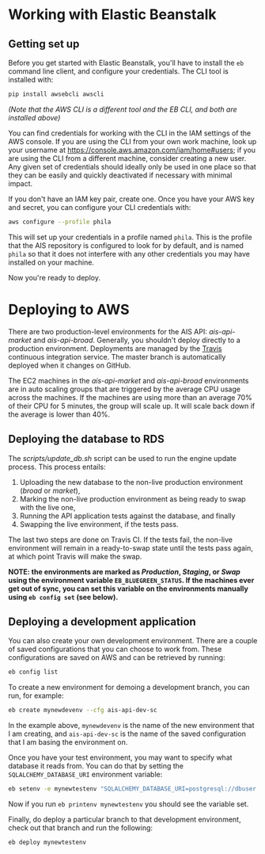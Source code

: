 # Working with Elastic Beanstalk

## Getting set up

Before you get started with Elastic Beanstalk, you'll have to install the `eb`
command line client, and configure your credentials. The CLI tool is installed
with:

```bash
pip install awsebcli awscli
```

*(Note that the AWS CLI is a different tool and the EB CLI, and both are
installed above)*

You can find credentials for working with the CLI in the IAM settings of the
AWS console. If you are using the CLI from your own work machine, look up your
username at https://console.aws.amazon.com/iam/home#users; if you are using the
CLI from a different machine, consider creating a new user. Any given set of
credentials should ideally only be used in one place so that they can be easily
and quickly deactivated if necessary with minimal impact.

If you don't have an IAM key pair, create one. Once you have your AWS key and
secret, you can configure your CLI credentials with:

```bash
aws configure --profile phila
```

This will set up your credentials in a profile named `phila`. This is the
profile that the AIS repository is configured to look for by default, and is
named `phila` so that it does not interfere with any other credentials you may
have installed on your machine.

Now you're ready to deploy.

# Deploying to AWS

There are two production-level environments for the AIS API: *ais-api-market*
and *ais-api-broad*. Generally, you shouldn't deploy directly to a production
environment. Deployments are managed by the [Travis](https://travis-ci.org)
continuous integration service. The master branch is automatically deployed
when it changes on GitHub.

The EC2 machines in the *ais-api-market* and *ais-api-broad* environments are
in auto scaling groups that are triggered by the average CPU usage across the
machines. If the machines are using more than an average 70% of their CPU for
5 minutes, the group will scale up. It will scale back down if the average is
lower than 40%.

## Deploying the database to RDS

The *scripts/update_db.sh* script can be used to run the engine update process.
This process entails:

1. Uploading the new database to the non-live production environment (*broad* or
   *market*),
2. Marking the non-live production environment as being ready to swap with the
   live one,
3. Running the API application tests against the database, and finally
4. Swapping the live environment, if the tests pass.

The last two steps are done on Travis CI. If the tests fail, the non-live
environment will remain in a ready-to-swap state until the tests pass again, at
which point Travis will make the swap.

**NOTE: the environments are marked as *Production*, *Staging*, or *Swap* using
  the environment variable `EB_BLUEGREEN_STATUS`. If the machines ever get out
  of sync, you can set this variable on the environments manually using `eb
  config set` (see below).**

## Deploying a development application

You can also create your own development environment. There are a couple of
saved configurations that you can choose to work from. These configurations are
saved on AWS and can be retrieved by running:

```bash
eb config list
```

To create a new environment for demoing a development branch, you can run, for
example:

```bash
eb create mynewdevenv --cfg ais-api-dev-sc
```

In the example above, `mynewdevenv` is the name of the new environment that I
am creating, and `ais-api-dev-sc` is the name of the saved configuration that I
am basing the environment on.

Once you have your test environment, you may want to specify what database it
reads from. You can do that by setting the `SQLALCHEMY_DATABASE_URI` environment
variable:

```bash
eb setenv -e mynewtestenv "SQLALCHEMY_DATABASE_URI=postgresql://dbuser:dbpass@ais-engine-db-dev.subdomain.us-east-1.rds.amazonaws.com:5432/ais_engine"
```

Now if you run `eb printenv mynewtestenv` you should see the variable set.

Finally, do deploy a particular branch to that development environment, check
out that branch and run the following:

```bash
eb deploy mynewtestenv
```
